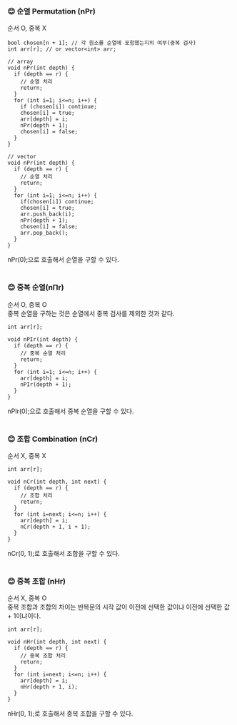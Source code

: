 ### :blush: 순열 Permutation (nPr)
순서 O, 중복 X  
```
bool chosen[n + 1]; // 각 원소를 순열에 포함했는지의 여부(중복 검사)
int arr[r]; // or vector<int> arr;

// array
void nPr(int depth) {
  if (depth == r) {
    // 순열 처리
    return;
  }
  for (int i=1; i<=n; i++) {
    if (chosen[i]) continue;
    chosen[i] = true;
    arr[depth] = i;
    nPr(depth + 1);
    chosen[i] = false;
  }
}

// vector
void nPr(int depth) {
  if (depth == r) {
    // 순열 처리
    return;
  }
  for (int i=1; i<=n; i++) {
    if(chosen[i]) continue;
    chosen[i] = true;
    arr.push_back(i);
    nPr(depth + 1);
    chosen[i] = false;
    arr.pop_back();
  }
}
```
nPr(0);으로 호출해서 순열을 구할 수 있다.
<br/><br/>
### :blush: 중복 순열(n&Pi;r)
순서 O, 중복 O  
중복 순열을 구하는 것은 순열에서 중복 검사를 제외한 것과 같다.
```
int arr[r];

void nPIr(int depth) {
  if (depth == r) {
    // 중복 순열 처리
    return;
  }
  for (int i=1; i<=n; i++) {
    arr[depth] = i;
    nPIr(depth + 1);
  }
}
```
nPIr(0);으로 호출해서 중복 순열을 구할 수 있다.
<br/><br/>
### :blush: 조합 Combination (nCr)
순서 X, 중복 X  
```
int arr[r];

void nCr(int depth, int next) {
  if (depth == r) {
    // 조합 처리
    return;
  }
  for (int i=next; i<=n; i++) {
    arr[depth] = i;
    nCr(depth + 1, i + 1);
  }
}
```
nCr(0, 1);로 호출해서 조합을 구할 수 있다.
<br/><br/>
### :blush: 중복 조합 (nHr)
순서 X, 중복 O  
중복 조합과 조합의 차이는 반복문의 시작 값이 이전에 선택한 값이냐 이전에 선택한 값 + 1이냐이다.
```
int arr[r];

void nHr(int depth, int next) {
  if (depth == r) {
    // 중복 조합 처리
    return;
  }
  for (int i=next; i<=n; i++) {
    arr[depth] = i;
    nHr(depth + 1, i);
  }
}
```
nHr(0, 1);로 호출해서 중복 조합을 구할 수 있다.
